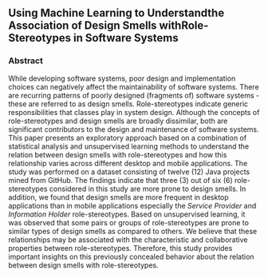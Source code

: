 ## Using Machine Learning to Understandthe Association of Design Smells withRole-Stereotypes in Software Systems
### Abstract 
While developing software systems, poor design and implementation choices can negatively affect the maintainability of software systems. There are recurring patterns of poorly designed (fragments of) software systems - these are referred to as design smells. Role-stereotypes indicate generic responsibilities that classes play in system design. Although the concepts of role-stereotypes and design smells are broadly dissimilar, both are significant contributors to the design and maintenance of software systems. This paper presents an exploratory approach based on a combination of statistical analysis and unsupervised learning methods to understand the relation between design smells with role-stereotypes and how this relationship varies across different desktop and mobile applications. The study was performed on a dataset consisting of twelve (12) Java projects mined from GitHub.  The findings indicate that three (3) out of six (6) role-stereotypes considered in this study are more prone to design smells. In addition, we found that design smells are more frequent in desktop applications than in mobile applications especially the *Service Provider* and *Information Holder* role-stereotypes. Based on unsupervised learning, it was observed that some pairs or groups of role-stereotypes are prone to similar types of design smells as compared to others. We believe that these relationships may be associated with the characteristic and collaborative properties between role-stereotypes. Therefore, this study provides important insights on this previously concealed behavior about the relation between design smells with role-stereotypes.
